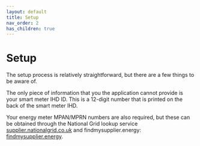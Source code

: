```yaml
---
layout: default
title: Setup
nav_order: 2
has_children: true
---
```


# Setup

The setup process is relatively straightforward, but there are a few things to be aware of. 

The only piece of information that you the application cannot provide is your smart meter IHD ID. This is a 12-digit number that is printed on the back of the smart meter IHD.

Your energy meter MPAN/MPRN numbers are also required, but these can be obtained through the National Grid lookup service [supplier.nationalgrid.co.uk](https://supplier.nationalgrid.co.uk/) 
and findmysupplier.energy: [findmysupplier.energy](https://www.findmysupplier.energy).
